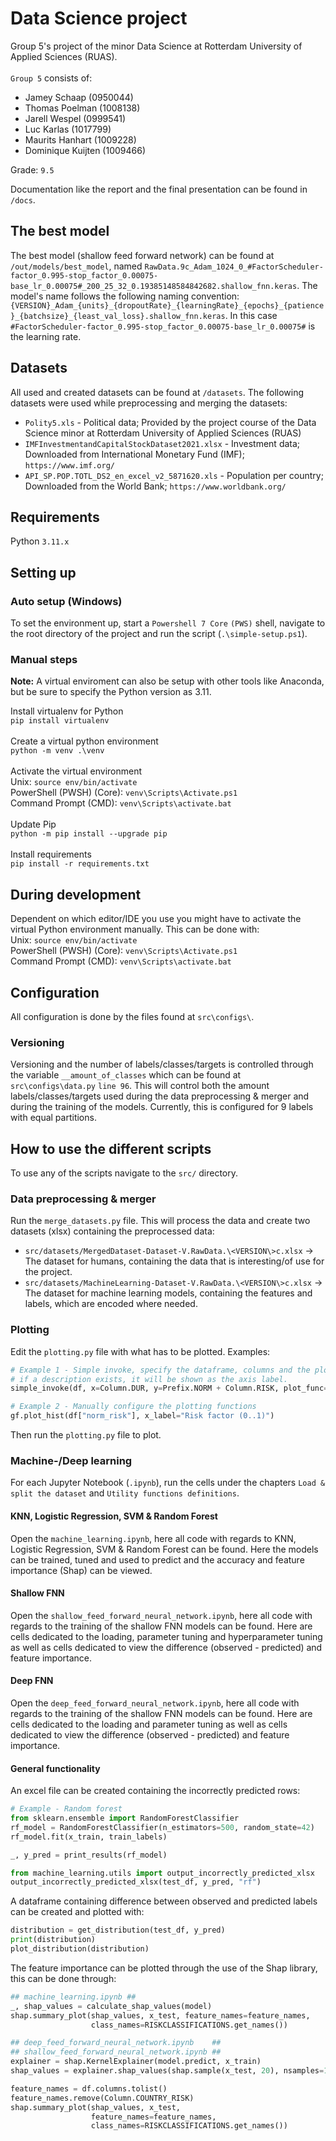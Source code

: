 # Data Science project
Group 5's project of the minor Data Science at Rotterdam University of Applied Sciences (RUAS). <br/><br/>
`Group 5` consists of:
- Jamey Schaap (0950044)
- Thomas Poelman (1008138)
- Jarell Wespel (0999541)
- Luc Karlas (1017799)
- Maurits Hanhart (1009228)
- Dominique Kuijten (1009466)

Grade: `9.5`<br/>

Documentation like the report and the final presentation can be found in `/docs`.

## The best model
The best model (shallow feed forward network) can be found at `/out/models/best_model`, named `RawData.9c_Adam_1024_0_#FactorScheduler-factor_0.995-stop_factor_0.00075-base_lr_0.00075#_200_25_32_0.19385148584842682.shallow_fnn.keras`. The model's name follows the following naming convention: `{VERSION}_Adam_{units}_{dropoutRate}_{learningRate}_{epochs}_{patience}_{batchsize}_{least_val_loss}.shallow_fnn.keras`. In this case `#FactorScheduler-factor_0.995-stop_factor_0.00075-base_lr_0.00075#` is the learning rate.

## Datasets
All used and created datasets can be found at `/datasets`. The following datasets were used while preprocessing and merging the datasets:
- `Polity5.xls` - Political data; Provided by the project course of the Data Science minor at Rotterdam University of Applied Sciences (RUAS)
- `IMFInvestmentandCapitalStockDataset2021.xlsx` - Investment data; Downloaded from International Monetary Fund (IMF); `https://www.imf.org/`
- `API_SP.POP.TOTL_DS2_en_excel_v2_5871620.xls` - Population per country; Downloaded from the World Bank; `https://www.worldbank.org/`

## Requirements
Python `3.11.x`<br/>

## Setting up

### Auto setup (Windows)
To set the environment up, start a `Powershell 7 Core` `(PWS)` shell, navigate to the root directory of the project and run the script (`.\simple-setup.ps1`). 

### Manual steps
**Note:** A virtual enviroment can also be setup with other tools like Anaconda, but be sure to specify the Python version as 3.11.

Install virtualenv for Python <br/>
`pip install virtualenv`
<br/>
<br/>
Create a virtual python environment <br/>
`python -m venv .\venv`
<br/>
<br/>
Activate the virtual environment <br/>
Unix: `source env/bin/activate` <br/>
PowerShell (PWSH) (Core): `venv\Scripts\Activate.ps1`<br/>
Command Prompt (CMD): `venv\Scripts\activate.bat`
<br/>
<br/>
Update Pip <br/>
`python -m pip install --upgrade pip`
<br/>
<br/>
Install requirements <br/>
`pip install -r requirements.txt`


## During development
Dependent on which editor/IDE you use you might have to activate the virtual Python environment manually. This can be 
done with: <br/>
Unix: `source env/bin/activate` <br/>
PowerShell (PWSH) (Core): `venv\Scripts\Activate.ps1`<br/>
Command Prompt (CMD): `venv\Scripts\activate.bat`


## Configuration
All configuration is done by the files found at `src\configs\`.

### Versioning
Versioning and the number of labels/classes/targets is controlled through the variable `__amount_of_classes` which can 
be found at `src\configs\data.py` `line 96`. This will control both the amount labels/classes/targets used during the 
data preprocessing & merger and during the training of the models. Currently, this is configured for 9 labels with equal 
partitions.

## How to use the different scripts
To use any of the scripts navigate to the `src/` directory. 

### Data preprocessing & merger
Run the `merge_datasets.py` file. This will process the data and create two datasets (xlsx) containing the preprocessed data:
- `src/datasets/MergedDataset-Dataset-V.RawData.\<VERSION\>c.xlsx` &#8594; The dataset for humans, containing the data that is interesting/of use for the project.  
- `src/datasets/MachineLearning-Dataset-V.RawData.\<VERSION\>c.xlsx` &#8594; The dataset for machine learning models, containing the features and labels, which are encoded where needed. 

### Plotting
Edit the `plotting.py` file with what has to be plotted. Examples:
```python
# Example 1 - Simple invoke, specify the dataframe, columns and the plotting function
# if a description exists, it will be shown as the axis label.
simple_invoke(df, x=Column.DUR, y=Prefix.NORM + Column.RISK, plot_func=gf.plot_kde)

# Example 2 - Manually configure the plotting functions
gf.plot_hist(df["norm_risk"], x_label="Risk factor (0..1)")
```
Then run the `plotting.py` file to plot.

### Machine-/Deep learning
For each Jupyter Notebook (`.ipynb`), run the cells under the chapters `Load & split the dataset` and `Utility functions definitions`.

#### KNN, Logistic Regression, SVM & Random Forest
Open the `machine_learning.ipynb`, here all code with regards to KNN, Logistic Regression, SVM & Random Forest can be found. 
Here the models can be trained, tuned and used to predict and the accuracy and feature importance (Shap) can be viewed.

#### Shallow FNN
Open the `shallow_feed_forward_neural_network.ipynb`, here all code with regards to the training of the shallow FNN models can be found.
Here are cells dedicated to the loading, parameter tuning and hyperparameter tuning as well as cells dedicated to view the difference (observed - predicted) and feature importance.

#### Deep FNN
Open the `deep_feed_forward_neural_network.ipynb`, here all code with regards to the training of the shallow FNN models can be found.
Here are cells dedicated to the loading and parameter tuning as well as cells dedicated to view the difference (observed - predicted) and feature importance.

#### General functionality
An excel file can be created containing the incorrectly predicted rows:
```python
# Example - Random forest
from sklearn.ensemble import RandomForestClassifier
rf_model = RandomForestClassifier(n_estimators=500, random_state=42) 
rf_model.fit(x_train, train_labels)

_, y_pred = print_results(rf_model)

from machine_learning.utils import output_incorrectly_predicted_xlsx
output_incorrectly_predicted_xlsx(test_df, y_pred, "rf")  
```

A dataframe containing difference between observed and predicted labels can be created and plotted with:
```python
distribution = get_distribution(test_df, y_pred)
print(distribution)
plot_distribution(distribution)
```

The feature importance can be plotted through the use of the Shap library, this can be done through:
```python
## machine_learning.ipynb ##
_, shap_values = calculate_shap_values(model)
shap.summary_plot(shap_values, x_test, feature_names=feature_names,
                  class_names=RISKCLASSIFICATIONS.get_names())

## deep_feed_forward_neural_network.ipynb    ##
## shallow_feed_forward_neural_network.ipynb ##
explainer = shap.KernelExplainer(model.predict, x_train)
shap_values = explainer.shap_values(shap.sample(x_test, 20), nsamples=100, random_state=41)

feature_names = df.columns.tolist()
feature_names.remove(Column.COUNTRY_RISK)
shap.summary_plot(shap_values, x_test, 
                  feature_names=feature_names,
                  class_names=RISKCLASSIFICATIONS.get_names())
```
